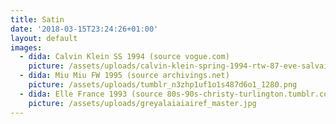 ```yaml
---
title: Satin
date: '2018-03-15T23:24:26+01:00'
layout: default
images:
  - dida: Calvin Klein SS 1994 (source vogue.com)
    picture: /assets/uploads/calvin-klein-spring-1994-rtw-87-eve-salvail.jpg
  - dida: Miu Miu FW 1995 (source archivings.net)
    picture: /assets/uploads/tumblr_n3zhp1uf1o1s487d6o1_1280.png
  - dida: Elle France 1993 (source 80s-90s-christy-turlington.tumblr.com)
    picture: /assets/uploads/greyalaiaiairef_master.jpg
---
```


